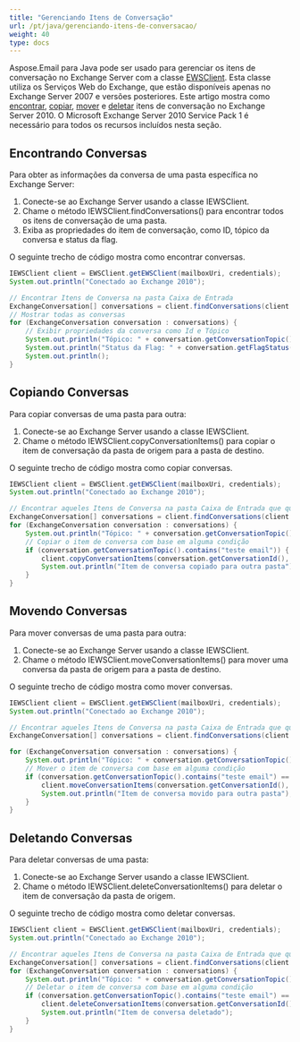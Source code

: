 ```yaml
---
title: "Gerenciando Itens de Conversação"
url: /pt/java/gerenciando-itens-de-conversacao/
weight: 40
type: docs
---
```



Aspose.Email para Java pode ser usado para gerenciar os itens de conversação no Exchange Server com a classe [EWSClient](https://apireference.aspose.com/email/java/com.aspose.email/ewsclient). Esta classe utiliza os Serviços Web do Exchange, que estão disponíveis apenas no Exchange Server 2007 e versões posteriores. Este artigo mostra como [encontrar](#finding-conversations), [copiar](#copying-conversations), [mover](#moving-conversations) e [deletar](#deleting-conversations) itens de conversação no Exchange Server 2010. O Microsoft Exchange Server 2010 Service Pack 1 é necessário para todos os recursos incluídos nesta seção.
## **Encontrando Conversas**
Para obter as informações da conversa de uma pasta específica no Exchange Server:

1. Conecte-se ao Exchange Server usando a classe IEWSClient.
1. Chame o método IEWSClient.findConversations() para encontrar todos os itens de conversação de uma pasta.
1. Exiba as propriedades do item de conversação, como ID, tópico da conversa e status da flag.

O seguinte trecho de código mostra como encontrar conversas.



~~~Java
IEWSClient client = EWSClient.getEWSClient(mailboxUri, credentials);
System.out.println("Conectado ao Exchange 2010");

// Encontrar Itens de Conversa na pasta Caixa de Entrada
ExchangeConversation[] conversations = client.findConversations(client.getMailboxInfo().getInboxUri());
// Mostrar todas as conversas
for (ExchangeConversation conversation : conversations) {
    // Exibir propriedades da conversa como Id e Tópico
    System.out.println("Tópico: " + conversation.getConversationTopic());
    System.out.println("Status da Flag: " + conversation.getFlagStatus());
    System.out.println();
}
~~~
## **Copiando Conversas**
Para copiar conversas de uma pasta para outra:

1. Conecte-se ao Exchange Server usando a classe IEWSClient.
1. Chame o método IEWSClient.copyConversationItems() para copiar o item de conversação da pasta de origem para a pasta de destino.

O seguinte trecho de código mostra como copiar conversas.



~~~Java
IEWSClient client = EWSClient.getEWSClient(mailboxUri, credentials);
System.out.println("Conectado ao Exchange 2010");

// Encontrar aqueles Itens de Conversa na pasta Caixa de Entrada que queremos copiar
ExchangeConversation[] conversations = client.findConversations(client.getMailboxInfo().getInboxUri());
for (ExchangeConversation conversation : conversations) {
    System.out.println("Tópico: " + conversation.getConversationTopic());
    // Copiar o item de conversa com base em alguma condição
    if (conversation.getConversationTopic().contains("teste email")) {
        client.copyConversationItems(conversation.getConversationId(), client.getMailboxInfo().getDeletedItemsUri());
        System.out.println("Item de conversa copiado para outra pasta");
    }
}
~~~
## **Movendo Conversas**
Para mover conversas de uma pasta para outra:

1. Conecte-se ao Exchange Server usando a classe IEWSClient.
1. Chame o método IEWSClient.moveConversationItems() para mover uma conversa da pasta de origem para a pasta de destino.

O seguinte trecho de código mostra como mover conversas.



~~~Java
IEWSClient client = EWSClient.getEWSClient(mailboxUri, credentials);
System.out.println("Conectado ao Exchange 2010");

// Encontrar aqueles Itens de Conversa na pasta Caixa de Entrada que queremos mover
ExchangeConversation[] conversations = client.findConversations(client.getMailboxInfo().getInboxUri());

for (ExchangeConversation conversation : conversations) {
    System.out.println("Tópico: " + conversation.getConversationTopic());
    // Mover o item de conversa com base em alguma condição
    if (conversation.getConversationTopic().contains("teste email") == true) {
        client.moveConversationItems(conversation.getConversationId(), client.getMailboxInfo().getDeletedItemsUri());
        System.out.println("Item de conversa movido para outra pasta");
    }
}
~~~
## **Deletando Conversas**
Para deletar conversas de uma pasta:

1. Conecte-se ao Exchange Server usando a classe IEWSClient.
1. Chame o método IEWSClient.deleteConversationItems() para deletar o item de conversação da pasta de origem.

O seguinte trecho de código mostra como deletar conversas.



~~~Java
IEWSClient client = EWSClient.getEWSClient(mailboxUri, credentials);
System.out.println("Conectado ao Exchange 2010");

// Encontrar aqueles Itens de Conversa na pasta Caixa de Entrada que queremos deletar
ExchangeConversation[] conversations = client.findConversations(client.getMailboxInfo().getInboxUri());
for (ExchangeConversation conversation : conversations) {
    System.out.println("Tópico: " + conversation.getConversationTopic());
    // Deletar o item de conversa com base em alguma condição
    if (conversation.getConversationTopic().contains("teste email") == true) {
        client.deleteConversationItems(conversation.getConversationId());
        System.out.println("Item de conversa deletado");
    }
}
~~~
